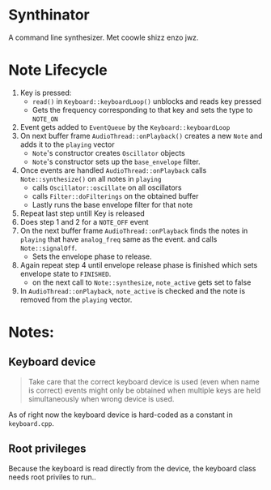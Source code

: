 # Synthinator

A command line synthesizer. Met coowle shizz enzo jwz.

# Note Lifecycle

1. Key is pressed:
    * `read()` in `Keyboard::keyboardLoop()` unblocks and reads key pressed
    * Gets the frequency corresponding to that key and sets the type to `NOTE_ON`
2. Event gets added to `EventQueue` by the `Keyboard::keyboardLoop`
3. On next buffer frame `AudioThread::onPlayback()` creates a new `Note` and adds it to the `playing` vector
    * `Note`'s constructor creates `Oscillator` objects
    * `Note`'s constructor sets up the `base_envelope` filter.
4. Once events are handled `AudioThread::onPlayback` calls `Note::synthesize()` on all notes in `playing`
    * calls `Oscillator::oscillate` on all oscillators
    * calls `Filter::doFilterings` on the obtained buffer
    * Lastly runs the base envelope filter for that note
5. Repeat last step untill Key is released
6. Does step 1 and 2 for a `NOTE_OFF` event
7. On the next buffer frame `AudioThread::onPlayback` finds the notes in `playing` that have `analog_freq` same as the event. and calls `Note::signalOff`.
    * Sets the envelope phase to release.
8. Again repeat step 4 until envelope release phase is finished which sets envelope state to `FINISHED`.
    * on the next call to `Note::synthesize`, `note_active` gets set to false
9. In `AudioThread::onPlayback`, `note_active` is checked and the note is removed from the `playing` vector.


# Notes:

## Keyboard device
> Take care that the correct keyboard device is used (even when name is correct) events might only be obtained when multiple keys are held simultaneously when wrong device is used.

As of right now the keyboard device is hard-coded as a constant in `keyboard.cpp`.

## Root privileges

Because the keyboard is read directly from the device, the keyboard class needs root priviles to run..
